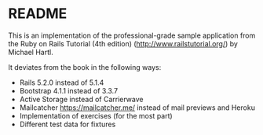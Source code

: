 # README

This is an implementation of the professional-grade sample application from
the Ruby on Rails Tutorial (4th edition) (http://www.railstutorial.org/) by Michael Hartl.

It deviates from the book in the following ways:

* Rails 5.2.0 instead of 5.1.4
* Bootstrap 4.1.1 instead of 3.3.7
* Active Storage instead of Carrierwave
* Mailcatcher https://mailcatcher.me/ instead of mail previews and Heroku
* Implementation of exercises (for the most part)
* Different test data for fixtures
